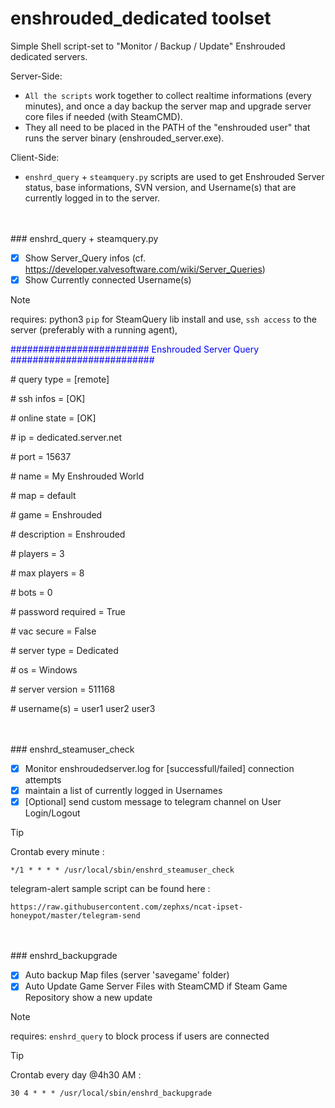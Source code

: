 # enshrouded_dedicated toolset

Simple Shell script-set to "Monitor / Backup / Update" Enshrouded dedicated servers.


Server-Side: 
- `All the scripts` work together to collect realtime informations (every minutes), and once a day backup the server map and upgrade server core files if needed (with SteamCMD). 
- They all need to be placed in the PATH of the "enshrouded user" that runs the server binary (enshrouded_server.exe).


Client-Side: 
- `enshrd_query` + `steamquery.py` scripts are used to get Enshrouded Server status, base informations, SVN version, and Username(s) that are currently logged in to the server.

<br />
<br />
### enshrd_query + steamquery.py

- [x] Show Server_Query infos (cf. https://developer.valvesoftware.com/wiki/Server_Queries)
- [x] Show Currently connected Username(s)

> [!NOTE]
> requires: python3 `pip` for SteamQuery lib install and use, `ssh access` to the server (preferably with a running agent), 


<p style="color:#0000FF">######################### Enshrouded Server Query ##########################</p>
<p># query type                               = [remote]</p>
<p># ssh infos                                = [OK]</p>
<p># online state                             = [OK]</p>
<p># ip                                       = dedicated.server.net</p>
<p># port                                     = 15637</p>
<p># name                                     = My Enshrouded World</p>
<p># map                                      = default</p>
<p># game                                     = Enshrouded</p>
<p># description                              = Enshrouded</p>
<p># players                                  = 3</p>
<p># max players                              = 8</p>
<p># bots                                     = 0</p>
<p># password required                        = True</p>
<p># vac secure                               = False</p>
<p># server type                              = Dedicated</p>
<p># os                                       = Windows</p>
<p># server version                           = 511168</p>
<p># username(s)                              = user1 user2 user3</p>

<br />
<br />
### enshrd_steamuser_check

- [x] Monitor enshroudedserver.log for [successfull/failed] connection attempts
- [x] maintain a list of currently logged in Usernames
- [x] [Optional] send custom message to telegram channel on User Login/Logout

> [!TIP]
> Crontab every minute :
> ```
> */1 * * * * /usr/local/sbin/enshrd_steamuser_check
> ```
>
> telegram-alert sample script can be found here :
> ```
> https://raw.githubusercontent.com/zephxs/ncat-ipset-honeypot/master/telegram-send
> ```

<br />
<br />
### enshrd_backupgrade

- [x] Auto backup Map files (server 'savegame' folder)
- [x] Auto Update Game Server Files with SteamCMD if Steam Game Repository show a new update

> [!NOTE]
> requires: `enshrd_query` to block process if users are connected

> [!TIP]
> Crontab every day @4h30 AM :
> ```
> 30 4 * * * /usr/local/sbin/enshrd_backupgrade
> ```

